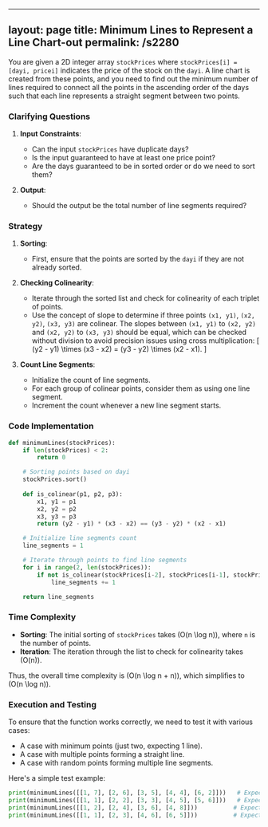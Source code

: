 
---
layout: page
title:  Minimum Lines to Represent a Line Chart-out
permalink: /s2280
---

You are given a 2D integer array `stockPrices` where `stockPrices[i] = [dayi, pricei]` indicates the price of the stock on the `dayi`. A line chart is created from these points, and you need to find out the minimum number of lines required to connect all the points in the ascending order of the days such that each line represents a straight segment between two points.

### Clarifying Questions

1. **Input Constraints**:
    - Can the input `stockPrices` have duplicate days?
    - Is the input guaranteed to have at least one price point?
    - Are the days guaranteed to be in sorted order or do we need to sort them?

2. **Output**:
    - Should the output be the total number of line segments required?

### Strategy

1. **Sorting**:
    - First, ensure that the points are sorted by the `dayi` if they are not already sorted.
    
2. **Checking Colinearity**:
    - Iterate through the sorted list and check for colinearity of each triplet of points. 
    - Use the concept of slope to determine if three points `(x1, y1)`, `(x2, y2)`, `(x3, y3)` are colinear. The slopes between `(x1, y1)` to `(x2, y2)` and `(x2, y2)` to `(x3, y3)` should be equal, which can be checked without division to avoid precision issues using cross multiplication:
        \[
        (y2 - y1) \times (x3 - x2) = (y3 - y2) \times (x2 - x1).
        \]

3. **Count Line Segments**:
    - Initialize the count of line segments.
    - For each group of colinear points, consider them as using one line segment.
    - Increment the count whenever a new line segment starts.

### Code Implementation

```python
def minimumLines(stockPrices):
    if len(stockPrices) < 2:
        return 0

    # Sorting points based on dayi
    stockPrices.sort()
    
    def is_colinear(p1, p2, p3):
        x1, y1 = p1
        x2, y2 = p2
        x3, y3 = p3
        return (y2 - y1) * (x3 - x2) == (y3 - y2) * (x2 - x1)

    # Initialize line segments count
    line_segments = 1

    # Iterate through points to find line segments
    for i in range(2, len(stockPrices)):
        if not is_colinear(stockPrices[i-2], stockPrices[i-1], stockPrices[i]):
            line_segments += 1

    return line_segments
```

### Time Complexity

- **Sorting**: The initial sorting of `stockPrices` takes \(O(n \log n)\), where `n` is the number of points.
- **Iteration**: The iteration through the list to check for colinearity takes \(O(n)\).

Thus, the overall time complexity is \(O(n \log n + n)\), which simplifies to \(O(n \log n)\).

### Execution and Testing

To ensure that the function works correctly, we need to test it with various cases:
- A case with minimum points (just two, expecting 1 line).
- A case with multiple points forming a straight line.
- A case with random points forming multiple line segments.

Here's a simple test example:

```python
print(minimumLines([[1, 7], [2, 6], [3, 5], [4, 4], [6, 2]]))   # Expected: 1
print(minimumLines([[1, 1], [2, 2], [3, 3], [4, 5], [5, 6]]))   # Expected: 2
print(minimumLines([[1, 2], [2, 4], [3, 6], [4, 8]]))          # Expected: 1
print(minimumLines([[1, 1], [2, 3], [4, 6], [6, 5]]))          # Expected: 2
```